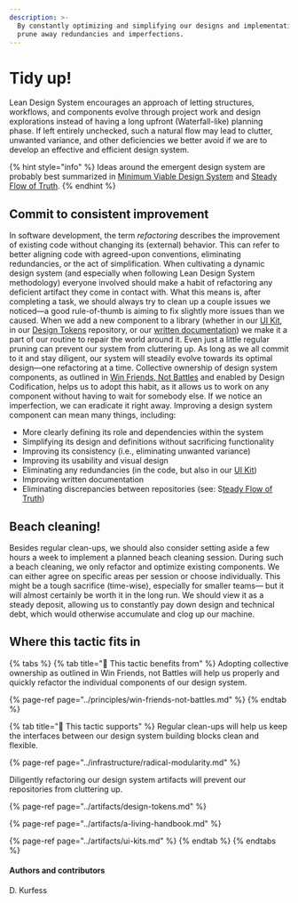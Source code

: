 ```yaml
---
description: >-
  By constantly optimizing and simplifying our designs and implementations, we
  prune away redundancies and imperfections.
---
```


# Tidy up!

Lean Design System encourages an approach of letting structures, workflows, and components evolve through project work and design explorations instead of having a long upfront \(Waterfall-like\) planning phase. If left entirely unchecked, such a natural flow may lead to clutter, unwanted variance, and other deficiencies we better avoid if we are to develop an effective and efficient design system.

{% hint style="info" %}
Ideas around the emergent design system are probably best summarized in [Minimum Viable Design System](../principles/minimum-viable-design-system.md) and [Steady Flow of Truth](../infrastructure/steady-flow-of-truth.md).
{% endhint %}

## Commit to consistent improvement

In software development, the term _refactoring_ describes the improvement of existing code without changing its \(external\) behavior. This can refer to better aligning code with agreed-upon conventions, eliminating redundancies, or the act of simplification. When cultivating a dynamic design system \(and especially when following Lean Design System methodology\) everyone involved should make a habit of refactoring any deficient artifact they come in contact with. What this means is, after completing a task, we should always try to clean up a couple issues we noticed—a good rule-of-thumb is aiming to fix slightly more issues than we caused. When we add a new component to a library \(whether in our [UI Kit](../artifacts/ui-kits.md), in our [Design Tokens](../artifacts/design-tokens.md) repository, or our [written documentation](../artifacts/a-living-handbook.md)\) we make it a part of our routine to repair the world around it. Even just a little regular pruning can prevent our system from cluttering up. As long as we all commit to it and stay diligent, our system will steadily evolve towards its optimal design—one refactoring at a time. Collective ownership of design system components, as outlined in [Win Friends, Not Battles](../principles/win-friends-not-battles.md) and enabled by Design Codification, helps us to adopt this habit, as it allows us to work on any component without having to wait for somebody else. If we notice an imperfection, we can eradicate it right away. Improving a design system component can mean many things, including:

* More clearly defining its role and dependencies within the system
* Simplifying its design and definitions without sacrificing functionality
* Improving its consistency \(i.e., eliminating unwanted variance\)
* Improving its usability and visual design
* Eliminating any redundancies \(in the code, but also in our [UI Kit](../artifacts/ui-kits.md)\)
* Improving written documentation
* Eliminating discrepancies between repositories \(see: S[teady Flow of Truth](../infrastructure/steady-flow-of-truth.md)\)

## Beach cleaning!

Besides regular clean-ups, we should also consider setting aside a few hours a week to implement a planned beach cleaning session. During such a beach cleaning,  we only refactor and optimize existing components. We can either agree on specific areas per session or choose individually. This might be a tough sacrifice \(time-wise\), especially for smaller teams— but it will almost certainly be worth it in the long run. We should view it as a steady deposit, allowing us to constantly pay down design and technical debt, which would otherwise accumulate and clog up our machine.

## Where this tactic fits in

{% tabs %}
{% tab title="🙏  This tactic benefits from" %}
Adopting collective ownership as outlined in Win Friends, not Battles will help us properly and quickly refactor the individual components of our design system.

{% page-ref page="../principles/win-friends-not-battles.md" %}
{% endtab %}

{% tab title="💪  This tactic supports" %}
Regular clean-ups will help us keep the interfaces between our design system building blocks clean and flexible.

{% page-ref page="../infrastructure/radical-modularity.md" %}

Diligently refactoring our design system artifacts will prevent our repositories from cluttering up.

{% page-ref page="../artifacts/design-tokens.md" %}

{% page-ref page="../artifacts/a-living-handbook.md" %}

{% page-ref page="../artifacts/ui-kits.md" %}
{% endtab %}
{% endtabs %}

#### Authors and contributors

D. Kurfess

